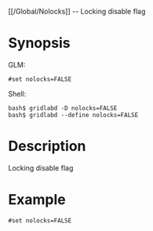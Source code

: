 [[/Global/Nolocks]] -- Locking disable flag

# Synopsis

GLM:

~~~
#set nolocks=FALSE
~~~

Shell:

~~~
bash$ gridlabd -D nolocks=FALSE
bash$ gridlabd --define nolocks=FALSE
~~~

# Description

Locking disable flag

# Example

~~~
#set nolocks=FALSE
~~~
